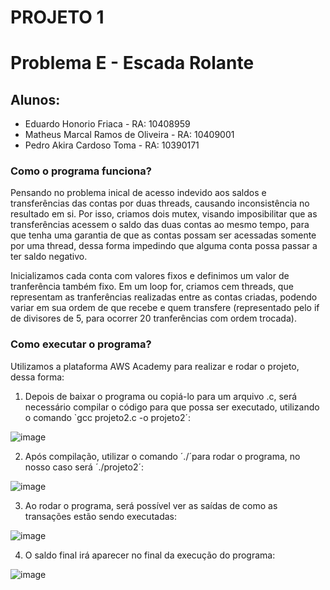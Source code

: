 # PROJETO 1
# Problema E - Escada Rolante

## Alunos:
* Eduardo Honorio Friaca - RA: 10408959
* Matheus Marcal Ramos de Oliveira - RA: 10409001
* Pedro Akira Cardoso Toma - RA: 10390171

### Como o programa funciona?
Pensando no problema inical de acesso indevido aos saldos e transferências das contas por duas threads, causando inconsistência no resultado em si. Por isso, criamos dois mutex, visando imposibilitar que as transferências acessem o saldo das duas contas ao mesmo tempo, para que tenha uma garantia de que as contas possam ser acessadas somente por uma thread, dessa forma impedindo que alguma conta possa passar a ter saldo negativo.

Inicializamos cada conta com valores fixos e definimos um valor de tranferência também fixo. Em um loop for, criamos cem threads, que representam as tranferências realizadas entre as contas criadas, podendo variar em sua ordem de que recebe e quem transfere (representado pelo if de divisores de 5, para ocorrer 20 tranferências com ordem trocada).

### Como executar o programa?
Utilizamos a plataforma AWS Academy para realizar e rodar o projeto, dessa forma:

1) Depois de baixar o programa ou copiá-lo para um arquivo .c, será necessário compilar o código para que possa ser executado, utilizando o comando `gcc projeto2.c -o projeto2´:

![image](https://github.com/macaaalm/sistemasOperacionais/assets/113950201/47177f2b-932b-4f85-a4d4-2bf8605fc357)

2) Após compilação, utilizar o comando ´./´para rodar o programa, no nosso caso será ´./projeto2´:

![image](https://github.com/macaaalm/sistemasOperacionais/assets/113950201/a19b2dc9-9dee-44fc-b180-7f404bb34d34)

3)  Ao rodar o programa, será possível ver as saídas de como as transações estão sendo executadas:

![image](https://github.com/macaaalm/sistemasOperacionais/assets/113950201/3d4e2cca-bf54-47d9-a1d9-f1603bc77065)

4) O saldo final irá aparecer no final da execução do programa:

![image](https://github.com/macaaalm/sistemasOperacionais/assets/113950201/f52dc766-6f0d-4ae8-b0df-958f721dec39)


